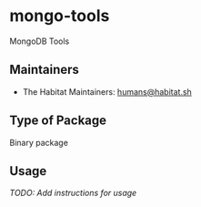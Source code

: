 # mongo-tools

MongoDB Tools

## Maintainers

* The Habitat Maintainers: <humans@habitat.sh>

## Type of Package

Binary package

## Usage

*TODO: Add instructions for usage*
